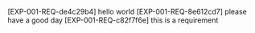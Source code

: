 
[EXP-001-REQ-de4c29b4] hello world
[EXP-001-REQ-8e612cd7] please have a good day
[EXP-001-REQ-c82f7f6e] this is a requirement